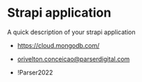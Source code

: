 # Strapi application

A quick description of your strapi application


- https://cloud.mongodb.com/

- orivelton.conceicao@parserdigital.com
- !Parser2022
